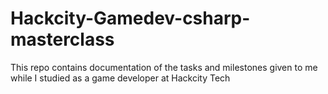 # Hackcity-Gamedev-csharp-masterclass
This repo contains documentation of the tasks and milestones given to me while I studied as a game developer at Hackcity Tech
